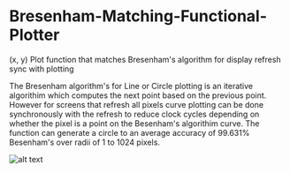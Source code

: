 # Bresenham-Matching-Functional-Plotter
(x, y) Plot function that matches Bresenham's algorithm for display refresh sync with plotting

The Bresenham algorithm's for Line or Circle plotting is an iterative algorithim which computes the next point based on the previous point.
However for screens that refresh all pixels curve plotting can be done synchronously with the refresh to reduce clock cycles depending on whether the pixel is a point on the Besenham's algorithim curve.
The function can generate a circle to an average accuracy of 99.631% Besenham's over radii of 1 to 1024 pixels.

![alt text](https://raw.githubusercontent.com/Evilmmm/Bresenham-Matching-Functional-Plotter/blob/master/circ_59-missed-280-extra-1.png)
